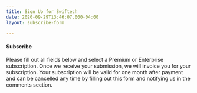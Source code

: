 ```yaml
---
title: Sign Up for Swiftech
date: 2020-09-29T13:46:07.000-04:00
layout: subscribe-form

---
```

#### Subscribe

Please fill out all fields below and select a Premium or Enterprise subscription. Once we receive your submission, we will invoice you for your subscription. Your subscription will be valid for one month after payment and can be cancelled any time by filling out this form and notifying us in the comments section.